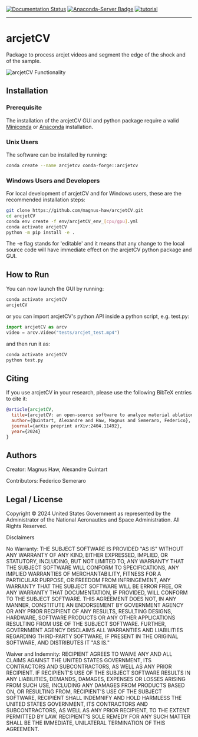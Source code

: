 [![Documentation Status](https://readthedocs.org/projects/arcjetcv/badge/?version=latest)](https://arcjetcv.readthedocs.io/en/latest/?badge=latest)
[![Anaconda-Server Badge](https://anaconda.org/conda-forge/arcjetcv/badges/version.svg)](https://anaconda.org/conda-forge/arcjetcv)
[![tutorial](https://colab.research.google.com/assets/colab-badge.svg)](https://colab.research.google.com/github/magnus-haw/arcjetCV/blob/develop/tutorial.ipynb)

-----

# arcjetCV

Package to process arcjet videos and segment the edge of the shock and of the sample.

![arcjetCV Functionality](https://github.com/magnus-haw/arcjetCV/blob/develop/docs/source/arcjet_video.gif)

## Installation

### Prerequisite
The installation of the arcjetCV GUI and python package require a valid
[Miniconda](https://docs.anaconda.com/free/miniconda/miniconda-install/) or
[Anaconda](https://docs.anaconda.com/free/anaconda/install/index.html) installation.

### Unix Users

The software can be installed by running:

```bash
conda create --name arcjetcv conda-forge::arcjetcv
```

### Windows Users and Developers

For local development of arcjetCV and for Windows users, these are the recommended installation steps:

```bash
git clone https://github.com/magnus-haw/arcjetCV.git
cd arcjetCV
conda env create -f env/arcjetCV_env_[cpu/gpu].yml
conda activate arcjetCV
python -m pip install -e . 
```

The -e flag stands for 'editable' and it means that any change to the local source code will have immediate effect on the arcjetCV python package and GUI.

## How to Run

You can now launch the GUI by running:

```bash
conda activate arcjetCV
arcjetCV
```

or you can import arcjetCV's python API inside a python script, e.g. test.py:

```python
import arcjetCV as arcv
video = arcv.Video("tests/arcjet_test.mp4")
```

and then run it as:

```bash
conda activate arcjetCV
python test.py
```

## Citing

If you use arcjetCV in your research, please use the following BibTeX entries to cite it:

```BibTeX
@article{arcjetCV,
  title={arcjetCV: an open-source software to analyze material ablation},
  author={Quintart, Alexandre and Haw, Magnus and Semeraro, Federico},
  journal={arXiv preprint arXiv:2404.11492},
  year={2024}
}
```

## Authors
Creator:  Magnus Haw, Alexandre Quintart

Contributors:
Federico Semeraro

## Legal / License
Copyright © 2024 United States Government as represented by the Administrator of the National Aeronautics and Space Administration.  All Rights Reserved.

Disclaimers

No Warranty: THE SUBJECT SOFTWARE IS PROVIDED "AS IS" WITHOUT ANY WARRANTY OF ANY KIND, EITHER EXPRESSED, IMPLIED, OR STATUTORY, INCLUDING, BUT NOT LIMITED TO, ANY WARRANTY THAT THE SUBJECT SOFTWARE WILL CONFORM TO SPECIFICATIONS, ANY IMPLIED WARRANTIES OF MERCHANTABILITY, FITNESS FOR A PARTICULAR PURPOSE, OR FREEDOM FROM INFRINGEMENT, ANY WARRANTY THAT THE SUBJECT SOFTWARE WILL BE ERROR FREE, OR ANY WARRANTY THAT DOCUMENTATION, IF PROVIDED, WILL CONFORM TO THE SUBJECT SOFTWARE. THIS AGREEMENT DOES NOT, IN ANY MANNER, CONSTITUTE AN ENDORSEMENT BY GOVERNMENT AGENCY OR ANY PRIOR RECIPIENT OF ANY RESULTS, RESULTING DESIGNS, HARDWARE, SOFTWARE PRODUCTS OR ANY OTHER APPLICATIONS RESULTING FROM USE OF THE SUBJECT SOFTWARE.  FURTHER, GOVERNMENT AGENCY DISCLAIMS ALL WARRANTIES AND LIABILITIES REGARDING THIRD-PARTY SOFTWARE, IF PRESENT IN THE ORIGINAL SOFTWARE, AND DISTRIBUTES IT "AS IS."

Waiver and Indemnity:  RECIPIENT AGREES TO WAIVE ANY AND ALL CLAIMS AGAINST THE UNITED STATES GOVERNMENT, ITS CONTRACTORS AND SUBCONTRACTORS, AS WELL AS ANY PRIOR RECIPIENT.  IF RECIPIENT'S USE OF THE SUBJECT SOFTWARE RESULTS IN ANY LIABILITIES, DEMANDS, DAMAGES, EXPENSES OR LOSSES ARISING FROM SUCH USE, INCLUDING ANY DAMAGES FROM PRODUCTS BASED ON, OR RESULTING FROM, RECIPIENT'S USE OF THE SUBJECT SOFTWARE, RECIPIENT SHALL INDEMNIFY AND HOLD HARMLESS THE UNITED STATES GOVERNMENT, ITS CONTRACTORS AND SUBCONTRACTORS, AS WELL AS ANY PRIOR RECIPIENT, TO THE EXTENT PERMITTED BY LAW.  RECIPIENT'S SOLE REMEDY FOR ANY SUCH MATTER SHALL BE THE IMMEDIATE, UNILATERAL TERMINATION OF THIS AGREEMENT. 
